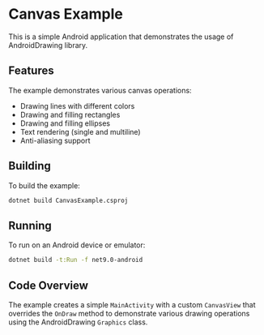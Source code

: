 # Canvas Example

This is a simple Android application that demonstrates the usage of AndroidDrawing library.

## Features

The example demonstrates various canvas operations:
- Drawing lines with different colors
- Drawing and filling rectangles
- Drawing and filling ellipses
- Text rendering (single and multiline)
- Anti-aliasing support

## Building

To build the example:

```bash
dotnet build CanvasExample.csproj
```

## Running

To run on an Android device or emulator:

```bash
dotnet build -t:Run -f net9.0-android
```

## Code Overview

The example creates a simple `MainActivity` with a custom `CanvasView` that overrides the `OnDraw` method to demonstrate various drawing operations using the AndroidDrawing `Graphics` class.
